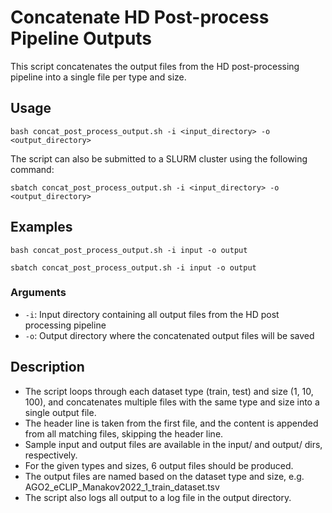 # Concatenate HD Post-process Pipeline Outputs

This script concatenates the output files from the HD post-processing pipeline into a single file per type and size. 

## Usage

`bash concat_post_process_output.sh -i <input_directory> -o <output_directory>`

The script can also be submitted to a SLURM cluster using the following command:

`sbatch concat_post_process_output.sh -i <input_directory> -o <output_directory>`

## Examples

`bash concat_post_process_output.sh -i input -o output`

`sbatch concat_post_process_output.sh -i input -o output`

### Arguments

- `-i`: Input directory containing all output files from the HD post processing pipeline
- `-o`: Output directory where the concatenated output files will be saved
  
## Description

- The script loops through each dataset type (train, test) and size (1, 10, 100), and concatenates multiple files with the same type and size into a single output file.
- The header line is taken from the first file, and the content is appended from all matching files, skipping the header line.
- Sample input and output files are available in the input/ and output/ dirs, respectively. 
- For the given types and sizes, 6 output files should be produced. 
- The output files are named based on the dataset type and size, e.g. AGO2_eCLIP_Manakov2022_1_train_dataset.tsv
- The script also logs all output to a log file in the output directory.

